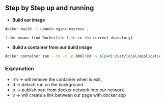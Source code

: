 ## Step by Step up and running

- **Build our image**

```bash
docker build -t ubuntu-nginx-express .

( dot means find Dockerfile file in the current directory)
```

- **Build a container from our build image**

```bash
docker container run --rm -d -p 8081:80 -v $(pwd):/usr/local/application ubuntu-nginx-express
```

### Explanation

- rm -> will remove the container when is exit.
- d -> detach run on the background
- p -> publish port from docker network into our network
- v -> will create a link between our page with docker app
